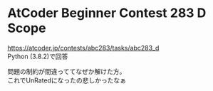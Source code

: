 # AtCoder Beginner Contest 283 D Scope  
https://atcoder.jp/contests/abc283/tasks/abc283_d  
Python (3.8.2)で回答  

問題の制約が間違っててなぜか解けた方。  
これでUnRatedになったの悲しかったなぁ
